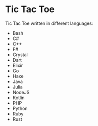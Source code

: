 # Tic Tac Toe

Tic Tac Toe written in different languages:

- Bash
- C#
- C++
- F#
- Crystal
- Dart
- Elixir
- Go
- Haxe
- Java
- Julia
- NodeJS
- Kotlin
- PHP
- Python
- Ruby
- Rust
